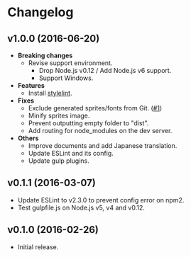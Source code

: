 # Changelog

## v1.0.0 (2016-06-20)
- **Breaking changes**
  - Revise support environment.
    - Drop Node.js v0.12 / Add Node.js v6 support.
    - Support Windows.
- **Features**
  - Install [stylelint](http://stylelint.io/).
- **Fixes**
  - Exclude generated sprites/fonts from Git. ([#1](https://github.com/rakuten-frontend/rff-gulp/issues/1))
  - Minify sprites image.
  - Prevent outputting empty folder to "dist".
  - Add routing for node_modules on the dev server.
- **Others**
  - Improve documents and add Japanese translation.
  - Update ESLint and its config.
  - Update gulp plugins.

## v0.1.1 (2016-03-07)
- Update ESLint to v2.3.0 to prevent config error on npm2.
- Test gulpfile.js on Node.js v5, v4 and v0.12.

## v0.1.0 (2016-02-26)
- Initial release.
